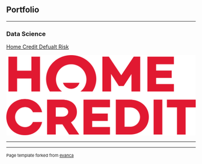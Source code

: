 ## Portfolio

---

### Data Science

[Home Credit Defualt Risk]((https://github.com/g-christodoulou/g-christodoulou.github.io/tree/master/Home%20Credit%20Default%20Risk))

<img src="images/Home_Credit_logo.svg.png?raw=true"/>

---




---
<p style="font-size:11px">Page template forked from <a href="https://github.com/evanca/quick-portfolio">evanca</a></p>
<!-- Remove above link if you don't want to attibute -->
